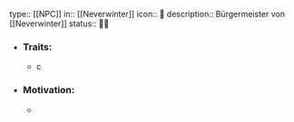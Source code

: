 type:: [[NPC]]
in:: [[Neverwinter]] 
icon:: 👤
description:: Bürgermeister von [[Neverwinter]] 
status:: 🤷‍♂️

- ### Traits:
	- c
- ### Motivation:
	-